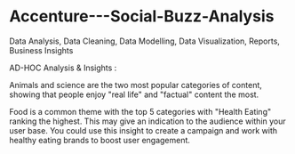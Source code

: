 # Accenture---Social-Buzz-Analysis
Data Analysis, Data Cleaning, Data Modelling, Data Visualization, Reports, Business Insights

AD-HOC Analysis & Insights :

Animals and science are the two most popular categories of content, showing that people enjoy "real life" and "factual" content the most.

Food is a common theme with the top 5 categories with "Health Eating" ranking the highest. This may give an indication to the audience within your user base. 
You could use this insight to create a campaign and work with healthy eating brands to boost user engagement.
